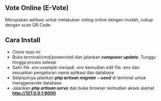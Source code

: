 ## Vote Online (E-Vote)
Merupakan aplikasi untuk melakukan voting online dengan mudah, cukup dengan scan QR Code.

## Cara Install
- Clone repo ini
- Buka terminal/cmd/powershell dan jalankan **_composer update_**. Tunggu hingga proses selesai
- Salin file _.env.example_ menjadi _.env_ kemudian edit file .env dan sesuaikan pengaturan nama aplikasi dan database
- Selanjutnya jalankan **_php artisan migrate --seed_** di terminal untuk menggenerate database
- Jalankan **_php artisan serve_** dan buka browser kemudian akses alamat **http://127.0.0.1:8000**